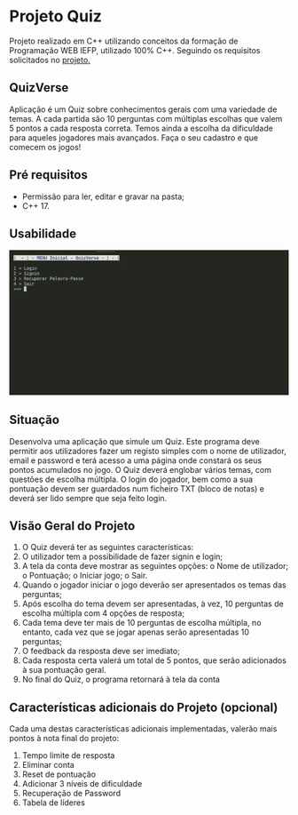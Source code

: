 # Projeto Quiz
Projeto realizado em C++ utilizando conceitos da formação de Programação WEB IEFP, utilizado 100% C++.
Seguindo os requisitos solicitados no [projeto.](#situação)

## QuizVerse
  Aplicação é um Quiz sobre conhecimentos gerais com uma variedade de temas. A cada partida
são 10 perguntas com múltiplas escolhas que valem 5 pontos a cada resposta correta. Temos
ainda a escolha da dificuldade para aqueles jogadores mais avançados. Faça o seu cadastro
e que comecem os jogos!

## Pré requisitos
- Permissão para ler, editar e gravar na pasta;
- C++ 17.

## Usabilidade

![](./docs/quizverse_usage.gif)

## Situação
  Desenvolva uma aplicação que simule um Quiz. Este programa deve permitir aos
utilizadores fazer um registo simples com o nome de utilizador, email e password e terá
acesso a uma página onde constará os seus pontos acumulados no jogo. O Quiz deverá
englobar vários temas, com questões de escolha múltipla. O login do jogador, bem como
a sua pontuação devem ser guardados num ficheiro TXT (bloco de notas) e deverá ser
lido sempre que seja feito login.

## Visão Geral do Projeto
1. O Quiz deverá ter as seguintes características:
2. O utilizador tem a possibilidade de fazer signin e login;
3. A tela da conta deve mostrar as seguintes opções:
o Nome de utilizador;
o Pontuação;
o Iniciar jogo;
o Sair.
4. Quando o jogador iniciar o jogo deverão ser apresentados os temas das
perguntas;
5. Após escolha do tema devem ser apresentadas, à vez, 10 perguntas de
escolha múltipla com 4 opções de resposta;
6. Cada tema deve ter mais de 10 perguntas de escolha múltipla, no entanto,
cada vez que se jogar apenas serão apresentadas 10 perguntas;
7. O feedback da resposta deve ser imediato;
8. Cada resposta certa valerá um total de 5 pontos, que serão adicionados à
sua pontuação geral.
9. No final do Quiz, o programa retornará à tela da conta

## Características adicionais do Projeto (opcional)
Cada uma destas características adicionais implementadas, valerão mais pontos
à nota final do projeto:
1. Tempo limite de resposta
2. Eliminar conta
3. Reset de pontuação
4. Adicionar 3 níveis de dificuldade
5. Recuperação de Password
6. Tabela de líderes
